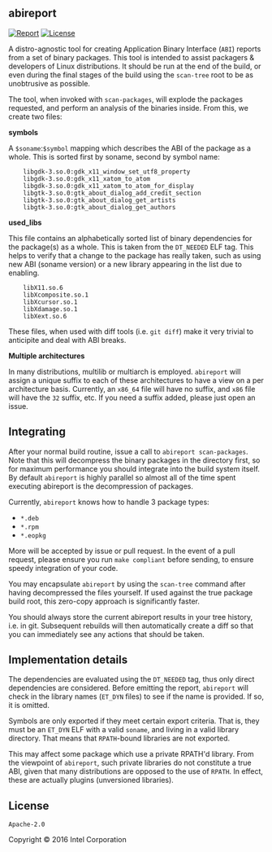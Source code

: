 abireport
----------

[![Report](https://goreportcard.com/badge/github.com/clearlinux/abireport)](https://goreportcard.com/report/github.com/clearlinux/abireport) [![License](https://img.shields.io/badge/License-Apache%202.0-blue.svg)](https://opensource.org/licenses/Apache-2.0)


A distro-agnostic tool for creating Application Binary Interface (`ABI`) reports from a set of binary packages. This tool is intended to assist packagers & developers of Linux distributions. It should be run at the end of the build, or even during the final stages of the build using the `scan-tree` root to be as unobtrusive as possible.

The tool, when invoked with `scan-packages`, will explode the packages requested, and perform an analysis of the binaries inside. From this, we create two files:

**symbols**

A `$soname`:`$symbol` mapping which describes the ABI of the package as a whole. This is sorted first by soname, second by symbol name:

        libgdk-3.so.0:gdk_x11_window_set_utf8_property
        libgdk-3.so.0:gdk_x11_xatom_to_atom
        libgdk-3.so.0:gdk_x11_xatom_to_atom_for_display
        libgtk-3.so.0:gtk_about_dialog_add_credit_section
        libgtk-3.so.0:gtk_about_dialog_get_artists
        libgtk-3.so.0:gtk_about_dialog_get_authors


**used_libs**

This file contains an alphabetically sorted list of binary dependencies for the package(s) as a whole. This is taken from the `DT_NEEDED` ELF tag. This helps to verify that a change to the package has really taken, such as using new ABI (soname version) or a new library appearing in the list due to enabling.

        libX11.so.6
        libXcomposite.so.1
        libXcursor.so.1
        libXdamage.so.1
        libXext.so.6


These files, when used with diff tools (i.e. `git diff`) make it very trivial to anticipite and deal with ABI breaks.

**Multiple architectures**

In many distributions, multilib or multiarch is employed. `abireport` will assign a unique suffix to each of these architectures to have a view on a per architecture basis. Currently, an `x86_64` file will have no suffix, and `x86` file will have the `32` suffix, etc. If you need a suffix added, please just open an issue.

Integrating
-----------

After your normal build routine, issue a call to `abireport scan-packages`. Note that this will decompress the binary packages in the directory first, so for maximum performance you should integrate into the build system itself. By default `abireport` is highly parallel so almost all of the time spent executing abireport is the decompression of packages.

Currently, `abireport` knows how to handle 3 package types:

 - `*.deb`
 - `*.rpm`
 - `*.eopkg`

More will be accepted by issue or pull request. In the event of a pull request, please ensure you run `make compliant` before sending, to ensure speedy integration of your code.

You may encapsulate `abireport` by using the `scan-tree` command after having decompressed the files yourself. If used against the true package build root, this zero-copy approach is significantly faster.

You should always store the current abireport results in your tree history, i.e. in git. Subsequent rebuilds will then automatically create a diff so that you can immediately see any actions that should be taken.


Implementation details
----------------------

The dependencies are evaluated using the `DT_NEEDED` tag, thus only direct dependencies are considered. Before emitting the report, `abireport` will check in the library names (`ET_DYN` files) to see if the name is provided. If so, it is omitted.

Symbols are only exported if they meet certain export criteria. That is, they must be an `ET_DYN` ELF with a valid `soname`, and living in a valid library directory. That means that `RPATH`-bound libraries are not exported.

This may affect some package which use a private RPATH'd library. From the viewpoint of `abireport`, such private libraries do not constitute a true ABI, given that many distributions are opposed to the use of `RPATH`. In effect, these are actually plugins (unversioned libraries).

License
-------

`Apache-2.0`

Copyright © 2016 Intel Corporation
